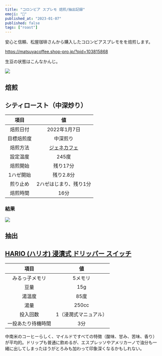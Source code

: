 ```yaml
---
title: "コロンビア スプレモ 焙煎/抽出記録"
emoji: "🫘"
published_at: "2023-01-07"
published: false
tags: ["roast"]
---
```



安心と信頼、松屋珈琲さんから購入したコロンビアスプレモをを焙煎します。

https://matsuyacoffee.shop-pro.jp/?pid=103815868

生豆の状態はこんなかんじ。

![](/images/coffee-columbia-supremo/IMG_0932.jpg)

## 焙煎


## シティロースト（中深炒り）


| 項目 | 値 |
|:---:|:---:|
| 焙煎日付 | 2022年1月7日 |
| 目標焙煎度 | 中深煎り |
| 焙煎方法 | [ジェネカフェ](https://amzn.to/3tKwnHh) |
| 設定温度 | 245度 |
| 焙煎開始 | 残り17分 |
| 1ハゼ開始 | 残り2.8分 |
| 煎り止め | 2ハゼはじまり、残り1分 |
| 焙煎時間 | 16分 |

### 結果

![](/images/coffee-columbia-supremo/IMG_0928.jpg)

## 抽出

## [HARIO (ハリオ) 浸漬式 ドリッパー スイッチ](https://amzn.to/3tMBVkD)

| 項目 | 値 | 
|:---:|:---:|
| みるっ子メモリ | 5メモリ |
| 豆量 | 15g |
| 湯温度 | 85度 |
| 湯量 | 250cc |
| 投入回数 | 1（浸潤式マニュアル） |
| 一投あたり待機時間 | 3分 |


中南米のコーヒーらしく、マイルドですべての特徴（酸味、甘み、苦味、香り）が平均的。ドリップも普通に飲めるが、エスプレッソやアメリカーノで油分も一緒に出してしまったほうがとろみも加わって印象深くなるかもしれない。